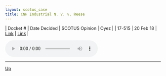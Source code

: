 ```yaml
---
layout: scotus_case
title: CNH Industrial N. V. v. Reese
---
```


| Docket # | Date Decided | SCOTUS Opinion | Oyez |
| 17-515 | 20 Feb 18 | [Link](https://www.supremecourt.gov/opinions/preliminaryprint/583US2PP_final.pdf#page=183) | [Link](https://www.oyez.org/cases/2017/17-515) |

<audio controls>
   <source src='./resources/17-515.mp3' type='audio/mpeg'>
</audio>

<object data='./resources/17-515.pdf' type='application/pdf'></object>

---

[Up](./README.md)